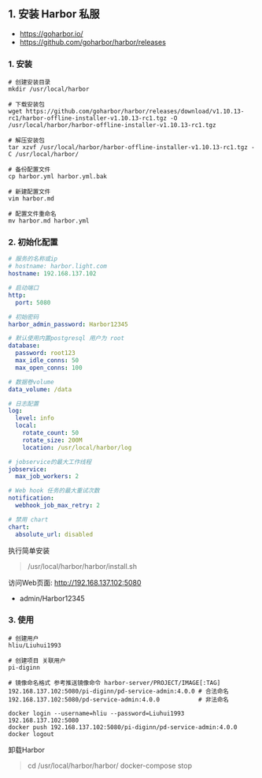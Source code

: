 ## 1. 安装 Harbor 私服

- https://goharbor.io/
- https://github.com/goharbor/harbor/releases

### 1. 安装

```shell
# 创建安装目录
mkdir /usr/local/harbor

# 下载安装包
wget https://github.com/goharbor/harbor/releases/download/v1.10.13-rc1/harbor-offline-installer-v1.10.13-rc1.tgz -O /usr/local/harbor/harbor-offline-installer-v1.10.13-rc1.tgz

# 解压安装包
tar xzvf /usr/local/harbor/harbor-offline-installer-v1.10.13-rc1.tgz -C /usr/local/harbor/

# 备份配置文件
cp harbor.yml harbor.yml.bak

# 新建配置文件
vim harbor.md

# 配置文件重命名
mv harbor.md harbor.yml
```

### 2. 初始化配置
```yaml
# 服务的名称或ip
# hostname: harbor.light.com
hostname: 192.168.137.102

# 启动端口
http:
  port: 5080

# 初始密码
harbor_admin_password: Harbor12345

# 默认使用内置postgresql 用户为 root
database:
  password: root123
  max_idle_conns: 50
  max_open_conns: 100

# 数据卷volume
data_volume: /data

# 日志配置
log:
  level: info
  local:
    rotate_count: 50
    rotate_size: 200M
    location: /usr/local/harbor/log

# jobservice的最大工作线程
jobservice:
  max_job_workers: 2

# Web hook 任务的最大重试次数
notification:
  webhook_job_max_retry: 2

# 禁用 chart
chart:
  absolute_url: disabled
```

执行简单安装
> /usr/local/harbor/harbor/install.sh

访问Web页面: http://192.168.137.102:5080
- admin/Harbor12345

### 3. 使用

```shell
# 创建用户
hliu/Liuhui1993

# 创建项目 关联用户
pi-diginn

# 镜像命名格式 参考推送镜像命令 harbor-server/PROJECT/IMAGE[:TAG]
192.168.137.102:5080/pi-diginn/pd-service-admin:4.0.0 # 合法命名
192.168.137.102:5080/pd-service-admin:4.0.0           # 非法命名

docker login --username=hliu --password=Liuhui1993 192.168.137.102:5080
docker push 192.168.137.102:5080/pi-diginn/pd-service-admin:4.0.0
docker logout
```

卸载Harbor

> cd /usr/local/harbor/harbor/
> docker-compose stop
